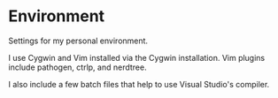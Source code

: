 # Environment
Settings for my personal environment.

I use Cygwin and Vim installed via the Cygwin installation. Vim plugins include pathogen, ctrlp, and nerdtree.

I also include a few batch files that help to use Visual Studio's compiler.
